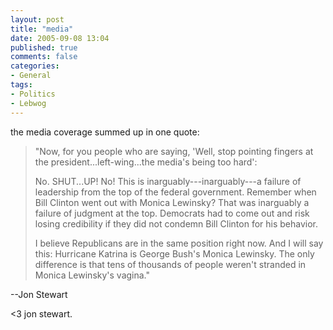 ```yaml
---
layout: post
title: "media"
date: 2005-09-08 13:04
published: true
comments: false
categories:
- General
tags:
- Politics
- Lebwog
---
```

the media coverage summed up in one quote:

> "Now, for you people who are saying, 'Well, stop pointing fingers at the president...left-wing...the media's being too hard':
> 
> No.  SHUT...UP!  No!  This is inarguably---inarguably---a failure of leadership from the top of the federal government.  Remember when Bill Clinton went out with Monica Lewinsky? That was inarguably a failure of judgment at the top. Democrats had to come out and risk losing credibility if they did not condemn Bill Clinton for his behavior.
> 
> I believe Republicans are in the same position right now. And I will say this: Hurricane Katrina is George Bush's Monica Lewinsky. The only difference is that tens of thousands of people weren't stranded in Monica Lewinsky's vagina."

--Jon Stewart

<3 jon stewart.
